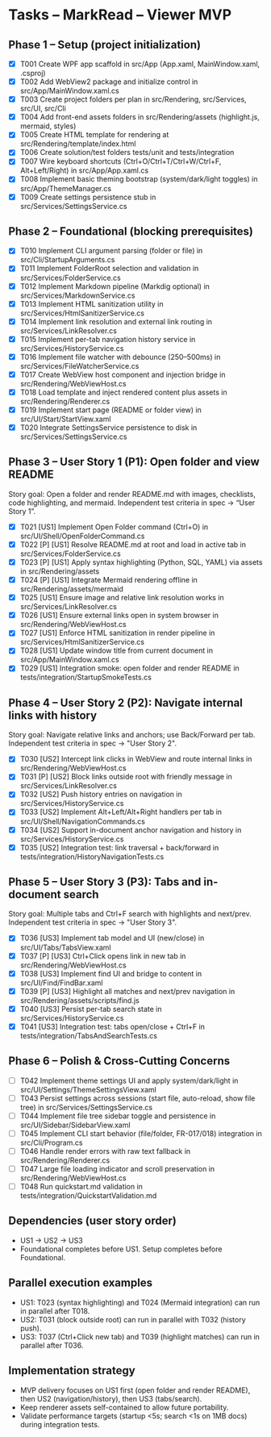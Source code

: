 # Tasks – MarkRead – Viewer MVP

## Phase 1 – Setup (project initialization)

- [x] T001 Create WPF app scaffold in src/App (App.xaml, MainWindow.xaml, .csproj)
- [x] T002 Add WebView2 package and initialize control in src/App/MainWindow.xaml.cs
- [x] T003 Create project folders per plan in src/Rendering, src/Services, src/UI, src/Cli
- [x] T004 Add front-end assets folders in src/Rendering/assets (highlight.js, mermaid, styles)
- [x] T005 Create HTML template for rendering at src/Rendering/template/index.html
- [x] T006 Create solution/test folders tests/unit and tests/integration
- [x] T007 Wire keyboard shortcuts (Ctrl+O/Ctrl+T/Ctrl+W/Ctrl+F, Alt+Left/Right) in src/App/App.xaml.cs
- [x] T008 Implement basic theming bootstrap (system/dark/light toggles) in src/App/ThemeManager.cs
- [x] T009 Create settings persistence stub in src/Services/SettingsService.cs

## Phase 2 – Foundational (blocking prerequisites)

- [x] T010 Implement CLI argument parsing (folder or file) in src/Cli/StartupArguments.cs
- [x] T011 Implement FolderRoot selection and validation in src/Services/FolderService.cs
- [x] T012 Implement Markdown pipeline (Markdig optional) in src/Services/MarkdownService.cs
- [x] T013 Implement HTML sanitization utility in src/Services/HtmlSanitizerService.cs
- [x] T014 Implement link resolution and external link routing in src/Services/LinkResolver.cs
- [x] T015 Implement per-tab navigation history service in src/Services/HistoryService.cs
- [x] T016 Implement file watcher with debounce (250–500ms) in src/Services/FileWatcherService.cs
- [x] T017 Create WebView host component and injection bridge in src/Rendering/WebViewHost.cs
- [x] T018 Load template and inject rendered content plus assets in src/Rendering/Renderer.cs
- [x] T019 Implement start page (README or folder view) in src/UI/Start/StartView.xaml
- [x] T020 Integrate SettingsService persistence to disk in src/Services/SettingsService.cs

## Phase 3 – User Story 1 (P1): Open folder and view README

Story goal: Open a folder and render README.md with images, checklists, code highlighting, and mermaid. Independent test criteria in spec → “User Story 1”.

- [x] T021 [US1] Implement Open Folder command (Ctrl+O) in src/UI/Shell/OpenFolderCommand.cs
- [x] T022 [P] [US1] Resolve README.md at root and load in active tab in src/Services/FolderService.cs
- [x] T023 [P] [US1] Apply syntax highlighting (Python, SQL, YAML) via assets in src/Rendering/assets
- [x] T024 [P] [US1] Integrate Mermaid rendering offline in src/Rendering/assets/mermaid
- [x] T025 [US1] Ensure image and relative link resolution works in src/Services/LinkResolver.cs
- [x] T026 [US1] Ensure external links open in system browser in src/Rendering/WebViewHost.cs
- [x] T027 [US1] Enforce HTML sanitization in render pipeline in src/Services/HtmlSanitizerService.cs
- [x] T028 [US1] Update window title from current document in src/App/MainWindow.xaml.cs
- [x] T029 [US1] Integration smoke: open folder and render README in tests/integration/StartupSmokeTests.cs

## Phase 4 – User Story 2 (P2): Navigate internal links with history

Story goal: Navigate relative links and anchors; use Back/Forward per tab. Independent test criteria in spec → "User Story 2".

- [x] T030 [US2] Intercept link clicks in WebView and route internal links in src/Rendering/WebViewHost.cs
- [x] T031 [P] [US2] Block links outside root with friendly message in src/Services/LinkResolver.cs
- [x] T032 [US2] Push history entries on navigation in src/Services/HistoryService.cs
- [x] T033 [US2] Implement Alt+Left/Alt+Right handlers per tab in src/UI/Shell/NavigationCommands.cs
- [x] T034 [US2] Support in-document anchor navigation and history in src/Services/HistoryService.cs
- [x] T035 [US2] Integration test: link traversal + back/forward in tests/integration/HistoryNavigationTests.cs

## Phase 5 – User Story 3 (P3): Tabs and in-document search

Story goal: Multiple tabs and Ctrl+F search with highlights and next/prev. Independent test criteria in spec → "User Story 3".

- [x] T036 [US3] Implement tab model and UI (new/close) in src/UI/Tabs/TabsView.xaml
- [x] T037 [P] [US3] Ctrl+Click opens link in new tab in src/Rendering/WebViewHost.cs
- [x] T038 [US3] Implement find UI and bridge to content in src/UI/Find/FindBar.xaml
- [x] T039 [P] [US3] Highlight all matches and next/prev navigation in src/Rendering/assets/scripts/find.js
- [x] T040 [US3] Persist per-tab search state in src/Services/HistoryService.cs
- [x] T041 [US3] Integration test: tabs open/close + Ctrl+F in tests/integration/TabsAndSearchTests.cs

## Phase 6 – Polish & Cross-Cutting Concerns

- [ ] T042 Implement theme settings UI and apply system/dark/light in src/UI/Settings/ThemeSettingsView.xaml
- [ ] T043 Persist settings across sessions (start file, auto-reload, show file tree) in src/Services/SettingsService.cs
- [ ] T044 Implement file tree sidebar toggle and persistence in src/UI/Sidebar/SidebarView.xaml
- [ ] T045 Implement CLI start behavior (file/folder, FR-017/018) integration in src/Cli/Program.cs
- [ ] T046 Handle render errors with raw text fallback in src/Rendering/Renderer.cs
- [ ] T047 Large file loading indicator and scroll preservation in src/Rendering/WebViewHost.cs
- [ ] T048 Run quickstart.md validation in tests/integration/QuickstartValidation.md

## Dependencies (user story order)

- US1 → US2 → US3
- Foundational completes before US1. Setup completes before Foundational.

## Parallel execution examples

- US1: T023 (syntax highlighting) and T024 (Mermaid integration) can run in parallel after T018.
- US2: T031 (block outside root) can run in parallel with T032 (history push).
- US3: T037 (Ctrl+Click new tab) and T039 (highlight matches) can run in parallel after T036.

## Implementation strategy

- MVP delivery focuses on US1 first (open folder and render README), then US2 (navigation/history), then US3 (tabs/search).
- Keep renderer assets self-contained to allow future portability.
- Validate performance targets (startup <5s; search <1s on 1MB docs) during integration tests.
